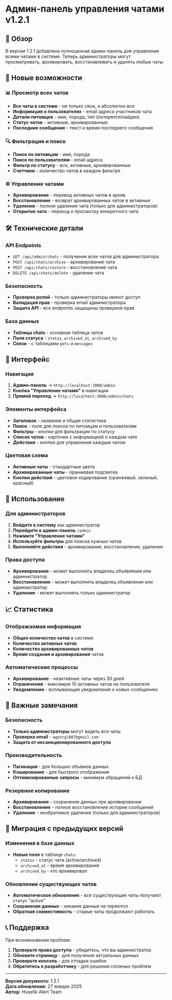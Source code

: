 # Админ-панель управления чатами v1.2.1

## 🎯 Обзор

В версии 1.2.1 добавлена полноценная админ-панель для управления всеми чатами в системе. Теперь администраторы могут просматривать, архивировать, восстанавливать и удалять любые чаты.

## 🚀 Новые возможности

### 📊 Просмотр всех чатов
- **Все чаты в системе** - не только свои, а абсолютно все
- **Информация о пользователях** - email адреса участников чата
- **Детали питомцев** - имя, порода, тип (потерялся/найден)
- **Статус чатов** - активные, архивированные
- **Последние сообщения** - текст и время последнего сообщения

### 🔍 Фильтрация и поиск
- **Поиск по питомцам** - имя, порода
- **Поиск по пользователям** - email адреса
- **Фильтр по статусу** - все, активные, архивированные
- **Счетчики** - количество чатов в каждом фильтре

### ⚙️ Управление чатами
- **Архивирование** - перевод активных чатов в архив
- **Восстановление** - возврат архивированных чатов в активные
- **Удаление** - полное удаление чата (только для администраторов)
- **Открытие чата** - переход к просмотру конкретного чата

## 🛠️ Технические детали

### API Endpoints
- `GET /api/admin/chats` - получение всех чатов для администратора
- `POST /api/chats/archive` - архивирование чата
- `POST /api/chats/restore` - восстановление чата
- `DELETE /api/chats/delete` - удаление чата

### Безопасность
- **Проверка ролей** - только администраторы имеют доступ
- **Валидация прав** - проверка email администратора
- **Защита API** - все endpoints защищены проверкой прав

### База данных
- **Таблица chats** - основная таблица чатов
- **Поля статуса** - `status`, `archived_at`, `archived_by`
- **Связи** - с таблицами `pets` и `messages`

## 📱 Интерфейс

### Навигация
1. **Админ-панель** → `http://localhost:3000/admin`
2. **Кнопка "Управление чатами"** в навигации
3. **Прямой переход** → `http://localhost:3000/admin/chats`

### Элементы интерфейса
- **Заголовок** - название и общая статистика
- **Поиск** - поле для поиска по питомцам и пользователям
- **Фильтры** - кнопки для фильтрации по статусу
- **Список чатов** - карточки с информацией о каждом чате
- **Действия** - кнопки для управления каждым чатом

### Цветовая схема
- **Активные чаты** - стандартные цвета
- **Архивированные чаты** - оранжевая подсветка
- **Кнопки действий** - цветовое кодирование (оранжевый, зеленый, красный)

## 🔧 Использование

### Для администраторов
1. **Войдите в систему** как администратор
2. **Перейдите в админ-панель** `/admin`
3. **Нажмите "Управление чатами"**
4. **Используйте фильтры** для поиска нужных чатов
5. **Выполняйте действия** - архивирование, восстановление, удаление

### Права доступа
- **Архивирование** - может выполнять владелец объявления или администратор
- **Восстановление** - может выполнять владелец объявления или администратор
- **Удаление** - может выполнять только администратор

## 📈 Статистика

### Отображаемая информация
- **Общее количество чатов** в системе
- **Количество активных чатов**
- **Количество архивированных чатов**
- **Время создания и архивирования** чатов

### Автоматические процессы
- **Архивирование** - неактивные чаты через 30 дней
- **Ограничения** - максимум 10 активных чатов на пользователя
- **Уведомления** - всплывающие уведомления о новых сообщениях

## 🚨 Важные замечания

### Безопасность
- **Только администраторы** могут видеть все чаты
- **Проверка email** - `agentgl007@gmail.com`
- **Защита от несанкционированного доступа**

### Производительность
- **Пагинация** - для больших объемов данных
- **Кэширование** - для быстрого отображения
- **Оптимизированные запросы** - минимум обращений к БД

### Резервное копирование
- **Архивирование** - сохранение данных при архивировании
- **Восстановление** - полное восстановление истории сообщений
- **Удаление** - необратимое удаление (только для администраторов)

## 🔄 Миграция с предыдущих версий

### Изменения в базе данных
- **Новые поля** в таблице `chats`:
  - `status` - статус чата (active/archived)
  - `archived_at` - время архивирования
  - `archived_by` - кто архивировал

### Обновление существующих чатов
- **Автоматическое обновление** - все существующие чаты получают статус "active"
- **Сохранение данных** - никакие данные не теряются
- **Обратная совместимость** - старые чаты продолжают работать

## 📞 Поддержка

При возникновении проблем:
1. **Проверьте права доступа** - убедитесь, что вы администратор
2. **Обновите страницу** - для получения актуальных данных
3. **Проверьте консоль** - для отладки ошибок
4. **Обратитесь к разработчику** - для решения сложных проблем

---

**Версия документа:** 1.2.1  
**Дата обновления:** 27 января 2025  
**Автор:** Hvastik Alert Team
